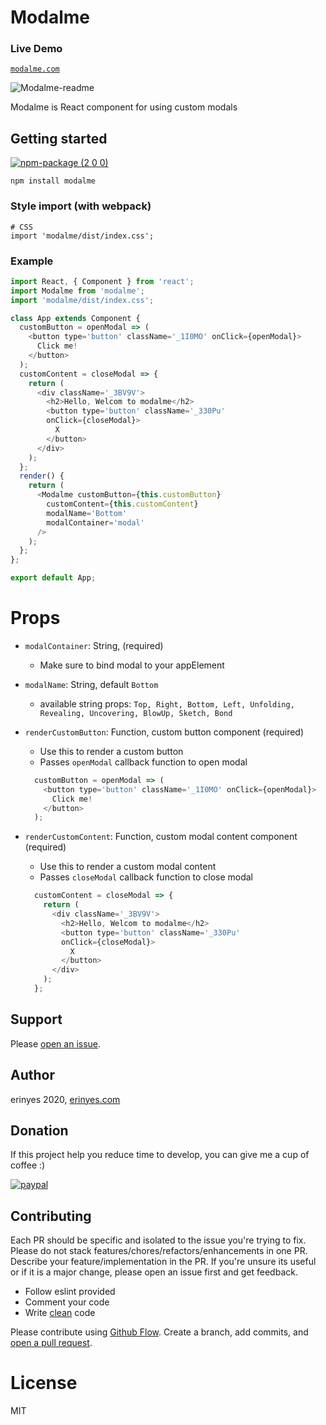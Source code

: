 Modalme
===


### Live Demo
[`modalme.com`](https://modalme.netlify.app)

![Modalme-readme](https://user-images.githubusercontent.com/59801428/90017675-2d41e400-dcac-11ea-8e41-5767dad29b8c.png)

Modalme is React component for using custom modals

## Getting started

[![npm-package (2 0 0)](https://user-images.githubusercontent.com/59801428/90342623-da4c9180-e009-11ea-9189-d134afa6f154.png)](http://www.npmjs.com/package/modalme)
```
npm install modalme
```

### Style import (with webpack)
```
# CSS
import 'modalme/dist/index.css';
```

### Example
```js
import React, { Component } from 'react';
import Modalme from 'modalme';
import 'modalme/dist/index.css';

class App extends Component {
  customButton = openModal => (
    <button type='button' className='_1I0MO' onClick={openModal}>
      Click me!
    </button>
  );
  customContent = closeModal => {
    return (
      <div className='_3BV9V'>
        <h2>Hello, Welcom to modalme</h2>
        <button type='button' className='_330Pu'
        onClick={closeModal}>
          X
        </button>
      </div>
    );
  };
  render() {
    return (
      <Modalme customButton={this.customButton}
        customContent={this.customContent}
        modalName='Bottom'
        modalContainer='modal'
      />
    );
  };
};

export default App;
```

# Props

* `modalContainer`: String, (required)
  * Make sure to bind modal to your appElement
* `modalName`: String, default `Bottom`
  * available string props: `Top, Right, Bottom, Left, Unfolding, Revealing, Uncovering, BlowUp, Sketch, Bond`
  
* `renderCustomButton`: Function, custom button component (required)
  * Use this to render a custom button
  * Passes `openModal` callback function to open modal
  ```javascript
    customButton = openModal => (
      <button type='button' className='_1I0MO' onClick={openModal}>
        Click me!
      </button>
    );
  ```
* `renderCustomContent`: Function, custom modal content component (required)
  * Use this to render a custom modal content
  * Passes `closeModal` callback function to close modal
  ```javascript
    customContent = closeModal => {
      return (
        <div className='_3BV9V'>
          <h2>Hello, Welcom to modalme</h2>
          <button type='button' className='_330Pu'
          onClick={closeModal}>
            X
          </button>
        </div>
      );
    };
  ```


## Support

Please [open an issue](https://github.com/erinyesinfo/modalme/issues).

## Author

erinyes 2020, [erinyes.com](https://erinyes.netlify.app)

## Donation

If this project help you reduce time to develop, you can give me a cup of coffee :)

[![paypal](https://www.paypalobjects.com/en_US/i/btn/btn_donateCC_LG.gif)](https://www.patreon.com/bePatron?u=40714472)

## Contributing

Each PR should be specific and isolated to the issue you're trying to fix. Please do not stack features/chores/refactors/enhancements in one PR. Describe your feature/implementation in the PR. If you're unsure its useful or if it is a major change, please open an issue first and get feedback.

* Follow eslint provided
* Comment your code
* Write [clean](https://github.com/ryanmcdermott/clean-code-javascript) code

Please contribute using [Github Flow](https://guides.github.com/introduction/flow/). Create a branch,
add commits, and [open a pull request](https://github.com/erinyesinfo/modalme/compare/).

# License

MIT
